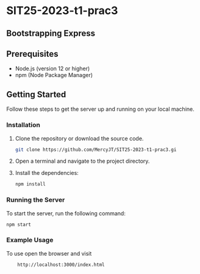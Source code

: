# SIT25-2023-t1-prac3
## Bootstrapping Express

## Prerequisites

- Node.js (version 12 or higher)
- npm (Node Package Manager)

## Getting Started

Follow these steps to get the server up and running on your local machine.

### Installation

1. Clone the repository or download the source code.
    ```bash
    git clone https://github.com/MercyJT/SIT25-2023-t1-prac3.gi
    ```
2. Open a terminal and navigate to the project directory.
3. Install the dependencies:

    ```bash
    npm install
    ```

### Running the Server

To start the server, run the following command:

```bash
npm start
```
### Example Usage
To use open the browser and visit
```bash
    http://localhost:3000/index.html
```